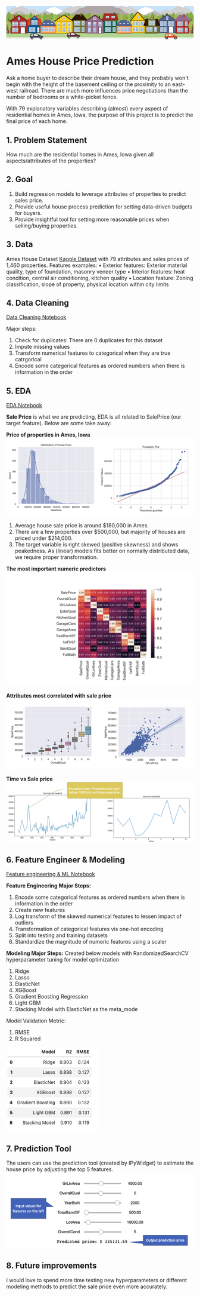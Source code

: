 ![alt text](https://github.com/tw1107/Springboard-Capston-House-Price/blob/main/images/housesbanner.png)

# Ames House Price Prediction

Ask a home buyer to describe their dream house, and they probably won't begin with the height of the basement ceiling or the proximity to an east-west railroad. There are much more influences price negotiations than the number of bedrooms or a white-picket fence.

With 79 explanatory variables describing (almost) every aspect of residential homes in Ames, Iowa, the purpose of this project is to predict the final price of each home.

## 1. Problem Statement
How much are the residential homes in Ames, Iowa given all aspects/attributes of the properties?

## 2. Goal
1.	Build regression models to leverage attributes of properties to predict sales price.
2.	Provide useful house process prediction for setting data-driven budgets for buyers.
3.	Provide insightful tool for setting more reasonable prices when selling/buying properties.

## 3. Data
Ames House Dataset [Kaggle Dataset](https://www.kaggle.com/competitions/house-prices-advanced-regression-techniques/data) with 79 attributes and sales prices of 1,460 properties. 
Features examples:
•	Exterior features: Exterior material quality, type of foundation, masonry veneer type
•	Interior features: heat condition, central air conditioning, kitchen quality
•	Location feature: Zoning classification, slope of property, physical location within city limits

## 4. Data Cleaning
[Data Cleaning Notebook](https://github.com/tw1107/Springboard-Capston-House-Price/blob/main/notebook/01_data_wrangling.ipynb)

Major steps:
1. Check for duplicates:  There are 0 duplicates for this dataset
2. Impute missing values
3. Transform numerical features to categorical when they are true catrgorical
4. Encode some categorical features as ordered numbers when there is information in the order

## 5. EDA
[EDA Notebook](https://github.com/tw1107/Springboard-Capston-House-Price/blob/main/notebook/02_EDA.ipynb)

**Sale Price** is what we are predicting, EDA is all related to SalePrice (our target feature). Below are some take away:

**Price of properties in Ames, Iowa** 
![alt text](https://github.com/tw1107/Springboard-Capston-House-Price/blob/main/images/Screenshot%202023-02-26%20at%201.53.12%20PM.png)

1. Average house sale price is around $180,000 in Ames.
2. There are a few properties over $500,000, but majority of houses are priced under $214,000.
3. The target variable is right skewed (positive skewness) and shows peakedness. As (linear) models fits better on normally distributed data, we require proper transformation. 

**The most important numeric predictors** 
![alt text](https://github.com/tw1107/Springboard-Capston-House-Price/blob/main/images/top10.png)

**Attributes most correlated with sale price** 
![alt text](https://github.com/tw1107/Springboard-Capston-House-Price/blob/main/images/Screenshot%202023-02-26%20at%202.12.07%20PM.png)

**Time vs Sale price** 
![alt text](https://github.com/tw1107/Springboard-Capston-House-Price/blob/main/images/year.png)

## 6. Feature Engineer & Modeling
[Feature engineering & ML Notebook](https://github.com/tw1107/Springboard-Capston-House-Price/blob/main/notebook/04_Modeling.ipynb)

**Feature Engineering Major Steps:**
1. Encode some categorical features as ordered numbers when there is information in the order
2. Create new features
3. Log transform of the skewed numerical features to lessen impact of outliers
4. Transformation of categorical features vis one-hot encoding
5. Split into testing and training datasets
6. Standardize the magnitude of numeric features using a scaler

**Modeling Major Steps:** 
Created below models with RandomizedSearchCV hyperparameter tuning for model optimization
1. Ridge 
2. Lasso 
3. ElasticNet
4. XGBoost
5. Gradient Boosting Regression
6. Light GBM
7. Stacking Model with ElasticNet as the meta_mode

Model Validation Metric:
1. RMSE
2. R Squared

![Model Performance Score](https://github.com/tw1107/Springboard-Capston-House-Price/blob/main/images/Screenshot%202023-02-26%20at%202.35.43%20PM.png)

## 7. Prediction Tool
The users can use the prediction tool (created by IPyWidget) to estimate the house price by adjusting the top 5 features. 
![Sale Price Prediction Tool](https://github.com/tw1107/Springboard-Capston-House-Price/blob/main/images/tool.png)

## 8. Future improvements
I would love to spend more time testing new hyperparameters or different modeling methods to predict the sale price even more accurately.








